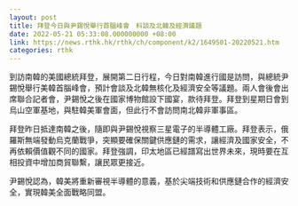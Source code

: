 ```yaml
---
layout: post
title: 拜登今日與尹錫悅舉行首腦峰會　料談及北韓及經濟議題
date: 2022-05-21 05:33:08.000000000 +08:00
link: https://news.rthk.hk/rthk/ch/component/k2/1649501-20220521.htm
categories: rthk
---
```


到訪南韓的美國總統拜登，展開第二日行程，今日對南韓進行國是訪問，與總統尹錫悅舉行美韓首腦峰會，預計會談及北韓無核化及經濟安全等議題。兩人會後會出席聯合記者會，尹錫悅之後在國家博物館設下國宴，款待拜登。拜登到星期日會到烏山空軍基地，與駐韓美軍會面，但此行不會訪問南北韓非軍事區。

拜登昨日抵達南韓之後，隨即與尹錫悅視察三星電子的半導體工廠。拜登表示，俄羅斯無端發動烏克蘭戰爭，突顯要確保關鍵供應鏈的需求，讓經濟及國家安全，不再依賴價值觀不同的國家。拜登強調，印太地區已經譜寫出世界未來，現時要在互相投資中增加商貿聯繫，讓民眾更接近。

尹錫悅認為，韓美將重新審視半導體的意義，基於尖端技術和供應鏈合作的經濟安全，實現韓美全面戰略同盟。
